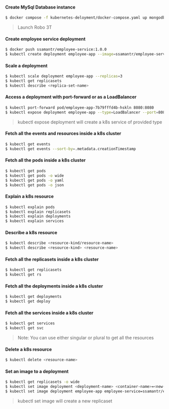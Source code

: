 #### Create MySql Database instance
```bash
$ docker compose -f kubernetes-deloyment/docker-compose.yaml up mongodb
```
> Launch Robo 3T

#### Create employee service deployment
```bash
$ docker push ssamantr/employee-service:1.0.0
$ kubectl create deployment employee-app --image=ssamantr/employee-service:1.0.0
```

#### Scale a deployment
```bash
$ kubectl scale deployment employee-app --replicas=3
$ kubectl get replicasets
$ kubectl describe <replica-set-name>
```

#### Access a deployment with port-forward or as a LoadBalancer
```bash
$ kubectl port-forward pod/employee-app-7b79fffd4b-hskln 8080:8080
$ kubectl expose deployment employee-app --type=LoadBalancer --port=8080
```
> kubectl expose deployment will create a k8s service of provided type

#### Fetch all the events and resources inside a k8s cluster
```bash
$ kubectl get events
$ kubectl get events --sort-by=.metadata.creationTimestamp
```

#### Fetch all the pods inside a k8s cluster
```bash
$ kubectl get pods
$ kubectl get pods -o wide
$ kubectl get pods -o yaml
$ kubectl get pods -o json
```

#### Explain a k8s resource
```bash
$ kubectl explain pods
$ kubectl explain replicasets
$ kubectl explain deployments
$ kubectl explain services
```

#### Describe a k8s resource
```bash
$ kubectl describe <resource-kind/resource-name>
$ kubectl describe <resource-kind> <resource-name> 
```

#### Fetch all the replicasets inside a k8s cluster
```bash
$ kubectl get replicasets
$ kubectl get rs
```

#### Fetch all the deployments inside a k8s cluster
```bash
$ kubectl get deployments
$ kubectl get deploy
```

#### Fetch all the services inside a k8s cluster
```bash
$ kubectl get services
$ kubectl get svc
```
> Note: You can use either singular or plural to get all the resources

#### Delete a k8s resource
```bash
$ kubectl delete <resource-name>
```

#### Set an image to a deployment
```bash
$ kubectl get replicasets -o wide
$ kubectl set image deployment <deployment-name> <container-name>=<new-image-name>
$ kubectl set image deployment employee-app employee-service=ssamantr/employee-service:2.0.0
```
> kubectl set image will create a new replicaset